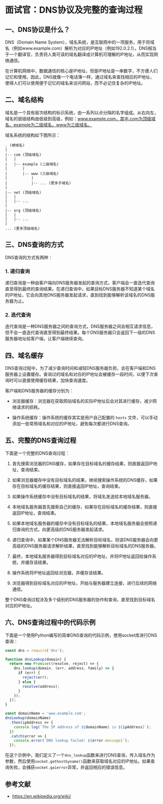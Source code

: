 # 面试官：DNS协议及完整的查询过程

## 一、DNS协议是什么？

DNS（Domain Name System），域名系统，是互联网中的一项服务，用于将域名（例如www.example.com）解析为对应的IP地址（例如192.0.2.1）。DNS相当于一个翻译官，负责将人类可读的域名翻译成计算机可理解的IP地址，从而实现网络通信。

在计算机网络中，数据通信的核心是IP地址，但是IP地址是一串数字，不方便人们记忆和使用。因此，DNS就像一个电话簿一样，通过域名来查找相应的IP地址，使得人们可以使用便于记忆的域名来访问网站，而不必记住复杂的IP地址。

## 二、域名结构

域名是一个具有层次结构的标识系统，由一系列以点分隔的名字组成。从右向左，域名的层级结构由低级到高级，例如：www.example.com，其中.com为顶级域名，example为二级域名，www为三级域名。

域名系统的结构如下图所示：

```
. (根域名)
|
|-- com (顶级域名)
|   |
|   |-- example (二级域名)
|       |
|       |-- www (三级域名)
|           |
|           |-- ... (更多子域名)
|
|-- net (顶级域名)
|   |
|   |-- ...
|
|-- org (顶级域名)
|   |
|   |-- ...
|
... (更多顶级域名)
```

## 三、DNS查询的方式

DNS查询的方式有两种：

### 1. 递归查询

递归查询是一种由客户端向DNS服务器发起的查询方式，客户端会一直迭代查询直至得到最终的查询结果。在递归查询中，如果目标DNS服务器不知道某个域名的IP地址，它会向其他DNS服务器发起请求，直到找到能够解析该域名的DNS服务器为止。

### 2. 迭代查询

迭代查询是一种DNS服务器之间的查询方式，DNS服务器之间会相互请求信息，但不会一直迭代查询直至得到最终结果。每个DNS服务器只会返回下一级的DNS服务器地址给客户端，让客户端继续查询。

## 四、域名缓存

DNS查询过程中，为了减少查询时间和减轻DNS服务器负担，会在客户端和DNS服务器上设置缓存。查询过的域名和对应的IP地址会被缓存一段时间，以便下次查询时可以直接使用缓存结果，加快查询速度。

客户端和DNS服务器的缓存分别为：

- 浏览器缓存：浏览器在获取网站域名的实际IP地址后会对其进行缓存，减少网络请求的损耗。

- 操作系统缓存：操作系统的缓存其实是用户自己配置的 `hosts` 文件，可以手动添加一些常用域名和对应的IP地址，避免每次都进行DNS查询。

## 五、完整的DNS查询过程

下面是一个完整的DNS查询过程：

1. 首先搜索浏览器的DNS缓存，如果存在目标域名的缓存结果，则直接返回IP地址，查询结束。

2. 如果浏览器缓存中没有目标域名的结果，继续搜索操作系统的DNS缓存，如果存在目标域名的缓存结果，则直接返回IP地址，查询结束。

3. 如果操作系统缓存中没有目标域名的结果，将域名发送给本地域名服务器。

4. 本地域名服务器首先搜索自己的缓存，如果存在目标域名的缓存结果，则直接返回IP地址，查询结束。

5. 如果本地域名服务器的缓存中没有目标域名的结果，本地域名服务器会按照递归查询的方式，向更高级的DNS服务器发起请求。

6. 递归查询中，如果某个DNS服务器无法解析目标域名，则该DNS服务器会向更高级的DNS服务器请求解析结果，直至找到能够解析目标域名的DNS服务器。

7. 最终，本地域名服务器得到目标域名对应的IP地址，并将IP地址返回给操作系统，并缓存该结果。

8. 操作系统将IP地址返回给浏览器，并缓存该结果。

9. 浏览器得到目标域名对应的IP地址，开始与服务器建立连接，进行后续的网络通信。

整个DNS查询过程涉及多个级别的DNS服务器的协作和查询，直至找到目标域名对应的IP地址。

## 六、DNS查询过程中的代码示例

下面是一个使用Python编写的简单DNS查询的代码示例，使用socket库进行DNS查询：

```js
const dns = require('dns');

function dnsLookup(domain) {
  return new Promise((resolve, reject) => {
    dns.lookup(domain, (err, address, family) => {
      if (err) {
        reject(err);
      } else {
        resolve(address);
      }
    });
  });
}

const domainName = 'www.example.com';
dnsLookup(domainName)
  .then(ipAddress => {
    console.log(`The IP address of ${domainName} is ${ipAddress}`);
  })
  .catch(error => {
    console.error(`DNS lookup failed: ${error.message}`);
  });

```

在这个示例中，我们定义了一个`dns_lookup`函数来进行DNS查询，传入域名作为参数，然后使用`socket.gethostbyname()`函数来获取域名对应的IP地址。如果查询失败，会捕获`socket.gaierror`异常，并返回相应的错误信息。

## 参考文献

- https://en.wikipedia.org/wiki/